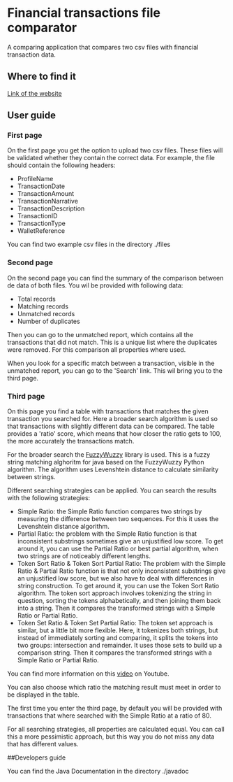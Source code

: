 # Financial transactions file comparator
A comparing application that compares two csv files with financial transaction data. 

## Where to find it

[Link of the website](https://young-wildwood-77138.herokuapp.com/)

## User guide
### First page
On the first page you get the option to upload two csv files. These files will be validated whether they contain the 
correct data. For example, the file should contain the following headers:

* ProfileName
* TransactionDate
* TransactionAmount
* TransactionNarrative
* TransactionDescription
* TransactionID
* TransactionType
* WalletReference

You can find two example csv files in the directory ./files

### Second page
On the second page you can find the summary of the comparison between de data of both files. You wil be provided with
following data:
* Total records
* Matching records
* Unmatched records
* Number of duplicates

Then you can go to the unmatched report, which contains all the transactions that did not match. This is a unique list
where the duplicates were removed. For this comparison all properties where used. 

When you look for a specific match between a transaction, visible in the unmatched report, you can go to the 'Search'
link. This wil bring you to the third page.

### Third page
On this page you find a table with transactions that matches the given transaction you searched for. Here a broader search
algorithm is used so that transactions with slightly different data can be compared. The table provides a 'ratio' score,
which means that how closer the ratio gets to 100, the more accurately the transactions match.

For the broader search the [FuzzyWuzzy](https://github.com/xdrop/fuzzywuzzy) library is used. This is a fuzzy string 
matching alghoritm for java based on the FuzzyWuzzy Python algorithm. The algorithm uses Levenshtein distance to calculate 
similarity between strings.

Different searching strategies can be applied. You can search the results with the following strategies:
* Simple Ratio: the Simple Ratio function compares two strings by measuring the difference between two sequences. For 
this it uses the Levenshtein distance algorithm.
* Partial Ratio: the problem with the Simple Ratio function is that inconsistent substrings sometimes give an unjustified 
low score. To get around it, you can use the Partial Ratio or best partial algorithm, when two strings are of noticeably
different lengths.
* Token Sort Ratio & Token Sort Partial Ratio: The problem with the Simple Ratio & Partial Ratio function is that not 
only inconsistent substrings give an unjustified low score, but we also have to deal with differences in string construction.
To get around it, you can use the Token Sort Ratio algorithm. The token sort approach involves tokenizing the string in
question, sorting the tokens alphabetically, and then joining them back into a string. Then it compares the transformed
strings with a Simple Ratio or Partial Ratio.
* Token Set Ratio & Token Set Partial Ratio: The token set approach is similar, but a little bit more flexible. Here, it 
tokenizes both strings, but instead of immediately sorting and comparing, it splits the tokens into two groups: 
intersection and remainder. It uses those sets to build up a comparison string. Then it compares the transformed strings 
with a Simple Ratio or Partial Ratio.

You can find more information on this [video](https://www.youtube.com/watch?v=4L0Py4GkmPU) on Youtube.

You can also choose which ratio the matching result must meet in order to be displayed in the table.

The first time you enter the third page, by default you will be provided with transactions that where searched with
the Simple Ratio at a ratio of 80.

For all searching strategies, all properties are calculated equal. You can call this a more pessimistic approach, but 
this way you do not miss any data that has different values.

##Developers guide

You can find the Java Documentation in the directory ./javadoc